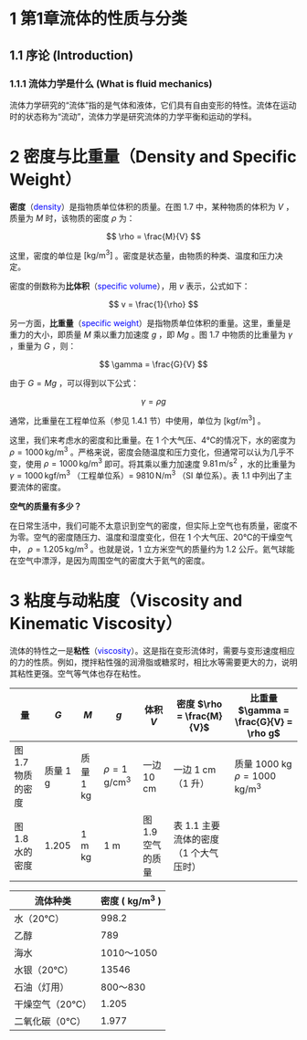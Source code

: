 # 1 第1章流体的性质与分类

## 1.1 序论 (Introduction)

### 1.1.1 流体力学是什么 (What is fluid mechanics)

流体力学研究的“流体”指的是气体和液体，它们具有自由变形的特性。流体在运动时的状态称为“流动”，流体力学是研究流体的力学平衡和运动的学科。

# 2 密度与比重量（Density and Specific Weight）

**密度**（<span style="color:blue">density</span>）是指物质单位体积的质量。在图 1.7 中，某种物质的体积为 $V$ ，质量为 $M$ 时，该物质的密度 $\rho$ 为：

$$
\rho = \frac{M}{V}
$$

这里，密度的单位是 $[\text{kg/m}^3]$ 。密度是状态量，由物质的种类、温度和压力决定。

密度的倒数称为**比体积**（<span style="color:blue">specific volume</span>），用 $v$ 表示，公式如下：

$$
v = \frac{1}{\rho}
$$

另一方面，**比重量**（<span style="color:blue">specific weight</span>）是指物质单位体积的重量。这里，重量是重力的大小，即质量 $M$ 乘以重力加速度 $g$ ，即 $Mg$ 。图 1.7 中物质的比重量为 $\gamma$ ，重量为 $G$ ，则：

$$
\gamma = \frac{G}{V}
$$

由于 $G = Mg$ ，可以得到以下公式：

$$
\gamma = \rho g
$$

通常，比重量在工程单位系（参见 1.4.1 节）中使用，单位为 $[\text{kgf/m}^3]$ 。

这里，我们来考虑水的密度和比重量。在 1 个大气压、4℃的情况下，水的密度为 $\rho = 1000\,\text{kg/m}^3$ 。严格来说，密度会随温度和压力变化，但通常可以认为几乎不变，使用 $\rho = 1000\,\text{kg/m}^3$ 即可。将其乘以重力加速度 $9.81\,\text{m/s}^2$ ，水的比重量为 $\gamma = 1000\,\text{kgf/m}^3$ （工程单位系）= $9810\,\text{N/m}^3$ （SI 单位系）。表 1.1 中列出了主要流体的密度。

**空气的质量有多少？**

在日常生活中，我们可能不太意识到空气的密度，但实际上空气也有质量，密度不为零。空气的密度随压力、温度和湿度变化，但在 1 个大气压、20℃的干燥空气中， $\rho = 1.205\,\text{kg/m}^3$ 。也就是说，1 立方米空气的质量约为 1.2 公斤。氦气球能在空气中漂浮，是因为周围空气的密度大于氦气的密度。

# 3 粘度与动粘度（Viscosity and Kinematic Viscosity）

流体的特性之一是**粘性**（<span style="color:blue">viscosity</span>）。这是指在变形流体时，需要与变形速度相应的力的性质。例如，搅拌粘性强的润滑脂或糖浆时，相比水等需要更大的力，说明其粘性更强。空气等气体也存在粘性。

| 量 | $G$ | $M$ | $g$ | 体积 $V$ | 密度 $\rho = \frac{M}{V}$ | 比重量 $\gamma = \frac{G}{V} = \rho g$ |
|---|---|---|---|---|---|---|
| 图 1.7 物质的密度 | 质量 1 g | 质量 1 kg | $\rho = 1\,\text{g/cm}^3$ | 一边 10 cm | 一边 1 cm（1 升） | 质量 1000 kg $\rho = 1000\,\text{kg/m}^3$ | 一边 1 m |
| 图 1.8 水的密度 | 1.205 | 1 m kg | 1 m | 图 1.9 空气的质量 | 表 1.1 主要流体的密度（1 个大气压时） |

| 流体种类      | 密度 ( $\text{kg/m}^3$ ) |
| --------- | ---------------------- |
| 水（20℃）    | 998.2                  |
| 乙醇        | 789                    |
| 海水        | 1010～1050              |
| 水银（20℃）   | 13546                  |
| 石油（灯用）    | 800～830                |
| 干燥空气（20℃） | 1.205                  |
| 二氧化碳（0℃）  | 1.977                  |